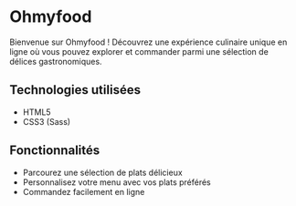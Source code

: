 # Ohmyfood

Bienvenue sur Ohmyfood ! Découvrez une expérience culinaire unique en ligne où vous pouvez explorer et commander parmi une sélection de délices gastronomiques.

## Technologies utilisées

- HTML5
- CSS3 (Sass)

## Fonctionnalités

- Parcourez une sélection de plats délicieux
- Personnalisez votre menu avec vos plats préférés
- Commandez facilement en ligne
